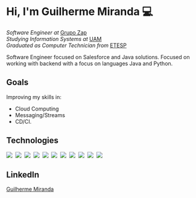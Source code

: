 
# Hi, I'm Guilherme Miranda :computer:
*Software Engineer at* [Grupo Zap](https://www.grupozap.com/)<br>
*Studying Information Systems at* [UAM](https://portal.anhembi.br/)<br>
*Graduated as Computer Technician from* [ETESP](http://www.etesaopaulo.com.br/)

Software Engineer focused on Salesforce and Java solutions. Focused on working with backend with a focus on languages Java and Python.

## Goals
Improving my skills in: 
- Cloud Computing
- Messaging/Streams
- CD/CI.

## Technologies
<p align="left">
  <img src="https://img.icons8.com/color/48/000000/salesforce.png"/>&nbsp;
  <img src="https://img.icons8.com/color/48/000000/java-coffee-cup-logo.png"/>&nbsp;
  <img src="https://img.icons8.com/color/48/000000/python.png"/>&nbsp;
  <img src="https://img.icons8.com/offices/48/000000/php-logo.png"/>&nbsp;
  <img src="https://cdn4.iconfinder.com/data/icons/logos-3/426/mysql-48.png"/>&nbsp;
  <img src="https://img.icons8.com/color/48/000000/html-5.png"/>&nbsp;
  <img src="https://img.icons8.com/color/48/000000/css3.png"/>&nbsp;
  <img src="https://img.icons8.com/color/48/000000/javascript.png"/>&nbsp;
  <img src="https://img.icons8.com/color/48/000000/wordpress.png"/>&nbsp;
  <img src="https://img.icons8.com/color/48/000000/docker.png"/>&nbsp;
  <img src="https://img.icons8.com/color/48/000000/npm.png"/>&nbsp;
</p>

## LinkedIn
[Guilherme Miranda](https://www.linkedin.com/in/guilherme-m-786581101/)
